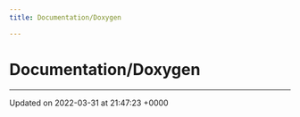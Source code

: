 ```yaml
---
title: Documentation/Doxygen

---
```


# Documentation/Doxygen








-------------------------------

Updated on 2022-03-31 at 21:47:23 +0000
